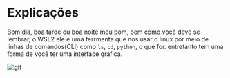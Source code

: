 #  Explicações

Bom dia, boa tarde ou boa noite meu bom, bem como você deve se lembrar, o WSL2
ele é uma ferrmenta que nos usar o linux por meio de linhas de comandos(CLI) como
`ls`, `cd`, `python`, o que for. entretanto tem uma forma de você ter uma
interface grafica.

![gif](https://devblogs.microsoft.com/commandline/wp-content/uploads/sites/33/2020/05/WSLMLGif.gif)